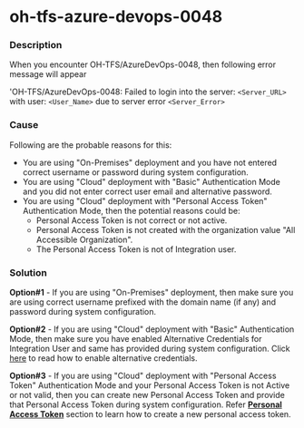 # oh-tfs-azure-devops-0048

### Description

When you encounter OH-TFS/AzureDevOps-0048, then following error message will appear&#x20;

'OH-TFS/AzureDevOps-0048: Failed to login into the server: `<Server_URL>` with user: `<User_Name>` due to server error `<Server_Error>`

### Cause

Following are the probable reasons for this:

* You are using "On-Premises" deployment and you have not entered correct username or password during system configuration.
* You are using "Cloud" deployment with "Basic" Authentication Mode and you did not enter correct user email and alternative password.
* You are using "Cloud" deployment with "Personal Access Token" Authentication Mode, then the potential reasons could be:
  * Personal Access Token is not correct or not active.
  * Personal Access Token is not created with the organization value "All Accessible Organization".
  * The Personal Access Token is not of Integration user.

### Solution

**Option#1** - If you are using "On-Premises" deployment, then make sure you are using correct username prefixed with the domain name (if any) and password during system configuration.&#x20;

**Option#2** - If you are using "Cloud" deployment with "Basic" Authentication Mode, then make sure you have enabled Alternative Credentials for Integration User and same has provided during system configuration. Click [here](../../../../connectors/azure-devops.md#enable-alternate-authentication-credentials) to read how to enable alternative credentials.

**Option#3** - If you are using "Cloud" deployment with "Personal Access Token" Authentication Mode and your Personal Access Token is not Active or not valid, then you can create new Personal Access Token and provide that Personal Access Token during system configuration. Refer [**Personal Access Token**](../../../../connectors/azure-devops.md#create-personal-access-token) section to learn how to create a new personal access token.&#x20;

